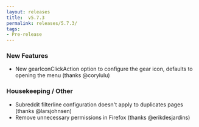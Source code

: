```yaml
---
layout: releases
title:  v5.7.3
permalink: releases/5.7.3/
tags:
- Pre-release
---
```


### New Features

- New gearIconClickAction option to configure the gear icon, defaults to opening the menu (thanks @corylulu)

### Housekeeping / Other

- Subreddit filterline configuration doesn't apply to duplicates pages (thanks @larsjohnsen)
- Remove unnecessary permissions in Firefox (thanks @erikdesjardins)
